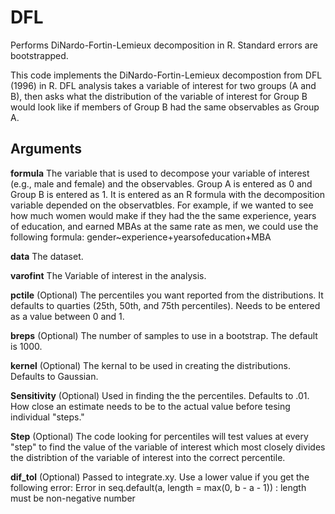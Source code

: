 # DFL
Performs DiNardo-Fortin-Lemieux decomposition in R. Standard errors are bootstrapped.

This code implements the DiNardo-Fortin-Lemieux decompostion from DFL (1996) in R. DFL analysis takes a variable of interest for two groups (A and B), then asks what the distribution of the variable of interest for Group B would look like if members of Group B had the same observables as Group A.

## Arguments
**formula**   The variable that is used to decompose your variable of interest (e.g., male and female) and the observables. Group A is entered as 0 and Group B is entered as 1. It is entered as an R formula with the decomposition variable depended on the observatbles. For example, if we wanted to see how much women would make if they had the the same experience, years of education, and earned MBAs at the same rate as men, we could use the following formula:
gender~experience+yearsofeducation+MBA

**data**    The dataset.

**varofint**    The Variable of interest in the analysis.

**pctile**    (Optional) The percentiles you want reported from the distributions. It defaults to quarties (25th, 50th, and 75th percentiles). Needs to be entered as a value between 0 and 1.

**breps**   (Optional) The number of samples to use in a bootstrap. The default is 1000.

**kernel**    (Optional) The kernal to be used in creating the distributions. Defaults to Gaussian.

**Sensitivity**   (Optional) Used in finding the the percentiles. Defaults to .01. How close an estimate needs to be to the actual value before tesing individual "steps."

**Step**    (Optional) The code looking for percentiles will test values at every "step" to find the value of the variable of interest which most closely divides the distribtion of the variable of interest into the correct percentile.

**dif_tol**   (Optional) Passed to integrate.xy. Use a lower value if you get the following error:
 Error in seq.default(a, length = max(0, b - a - 1)) : 
  length must be non-negative number 

